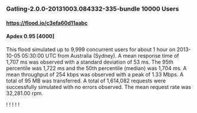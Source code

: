 
### Gatling-2.0.0-20131003.084332-335-bundle 10000 Users
#### https://flood.io/c3efa60d11aabc
#### Apdex 0.95 [4000]
This flood simulated up to 9,999 concurrent users for about 1 hour on  2013-10-05 05:30:00 UTC from Australia (Sydney). A mean response time of 1,707 ms was observed with a standard deviation of 53 ms. The 95th percentile was 1,722 ms and the 50th percentile (median) was 1,704 ms. A mean throughput of 254 kbps was observed with a peak of 1.33 Mbps. A total of 95 MB was transferred. A total of 1,614,082 requests were successfully simulated with no errors observed. The mean request rate was 32,281.00 rpm. 

\![](./gc/c3efa60d11aabc/tenured_size.jpg)
\![](./gc/c3efa60d11aabc/collection_pause_time.jpg)
\![](./gc/c3efa60d11aabc/cpu_real.jpg)
\![](./gc/c3efa60d11aabc/promoted_size.jpg)
\![](./gc/c3efa60d11aabc/young_size.jpg)

